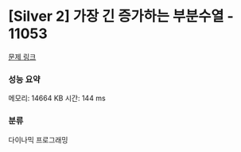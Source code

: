 
# [Silver 2] 가장 긴 증가하는 부분수열 - 11053

[문제 링크](https://www.acmicpc.net/problem/11053)
### 성능 요약

<p>메모리: 14664 KB 시간: 144 ms </p>

### 분류
다이나믹 프로그래밍
